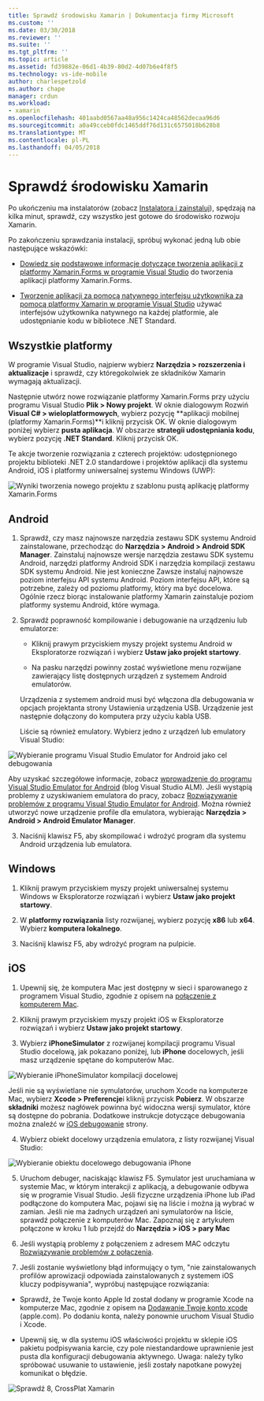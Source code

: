 ```yaml
---
title: Sprawdź środowisku Xamarin | Dokumentacja firmy Microsoft
ms.custom: ''
ms.date: 03/30/2018
ms.reviewer: ''
ms.suite: ''
ms.tgt_pltfrm: ''
ms.topic: article
ms.assetid: fd39882e-06d1-4b39-80d2-4d07b6e4f8f5
ms.technology: vs-ide-mobile
author: charlespetzold
ms.author: chape
manager: crdun
ms.workload:
- xamarin
ms.openlocfilehash: 401aabd0567aa48a956c1424ca48562decaa96d6
ms.sourcegitcommit: a0a49cceb0fdc1465ddf76d131c6575018b628b8
ms.translationtype: MT
ms.contentlocale: pl-PL
ms.lasthandoff: 04/05/2018
---
```

# <a name="verify-your-xamarin-environment"></a>Sprawdź środowisku Xamarin

Po ukończeniu ma instalatorów (zobacz [Instalatora i zainstaluj](../cross-platform/setup-and-install.md)), spędzają na kilka minut, sprawdź, czy wszystko jest gotowe do środowisko rozwoju Xamarin.  
  
 Po zakończeniu sprawdzania instalacji, spróbuj wykonać jedną lub obie następujące wskazówki:  
  
-   [Dowiedz się podstawowe informacje dotyczące tworzenia aplikacji z platformy Xamarin.Forms w programie Visual Studio](../cross-platform/learn-app-building-basics-with-xamarin-forms-in-visual-studio.md) do tworzenia aplikacji platformy Xamarin.Forms.
  
-   [Tworzenie aplikacji za pomocą natywnego interfejsu użytkownika za pomocą platformy Xamarin w programie Visual Studio](../cross-platform/build-apps-with-native-ui-using-xamarin-in-visual-studio.md) używać interfejsów użytkownika natywnego na każdej platformie, ale udostępnianie kodu w bibliotece .NET Standard.
  
## <a name="all-platforms"></a>Wszystkie platformy 
 
W programie Visual Studio, najpierw wybierz **Narzędzia > rozszerzenia i aktualizacje** i sprawdź, czy któregokolwiek ze składników Xamarin wymagają aktualizacji.  
  
Następnie utwórz nowe rozwiązanie platformy Xamarin.Forms przy użyciu programu Visual Studio **Plik > Nowy projekt**. W oknie dialogowym Rozwiń **Visual C# > wieloplatformowych**, wybierz pozycję **aplikacji mobilnej (platformy Xamarin.Forms)**i kliknij przycisk OK. W oknie dialogowym poniżej wybierz **pusta aplikacja**. W obszarze **strategii udostępniania kodu**, wybierz pozycję **.NET Standard**. Kliknij przycisk OK.

Te akcje tworzenie rozwiązania z czterech projektów: udostępnionego projektu biblioteki .NET 2.0 standardowe i projektów aplikacji dla systemu Android, iOS i platformy uniwersalnej systemu Windows (UWP):  
  
![Wyniki tworzenia nowego projektu z szablonu pustą aplikację platformy Xamarin.Forms](../cross-platform/media/crossplat-xamarin-verify-1.png "CrossPlat Xamarin Sprawdź 1")  
   
## <a name="android"></a>Android  
  
1. Sprawdź, czy masz najnowsze narzędzia zestawu SDK systemu Android zainstalowane, przechodząc do **Narzędzia > Android > Android SDK Manager**. Zainstaluj najnowsze wersje narzędzia zestawu SDK systemu Android, narzędzi platformy Android SDK i narzędzia kompilacji zestawu SDK systemu Android. Nie jest konieczne Zawsze instaluj najnowsze poziom interfejsu API systemu Android. Poziom interfejsu API, które są potrzebne, zależy od poziomu platformy, który ma być docelowa. Ogólnie rzecz biorąc instalowanie platformy Xamarin zainstaluje poziom platformy systemu Android, które wymaga.  
  
2.  Sprawdź poprawność kompilowanie i debugowanie na urządzeniu lub emulatorze:  
  
    -   Kliknij prawym przyciskiem myszy projekt systemu Android w Eksploratorze rozwiązań i wybierz **Ustaw jako projekt startowy**.  
  
    -   Na pasku narzędzi powinny zostać wyświetlone menu rozwijane zawierający listę dostępnych urządzeń z systemem Android emulatorów. 
    
    Urządzenia z systemem android musi być włączona dla debugowania w opcjach projektanta strony Ustawienia urządzenia USB. Urządzenie jest następnie dołączony do komputera przy użyciu kabla USB. 
    
    Liście są również emulatory. Wybierz jedno z urządzeń lub emulatory Visual Studio:

  ![Wybieranie programu Visual Studio Emulator for Android jako cel debugowania](../cross-platform/media/crossplat-xamarin-verify-3.png "CrossPlat Xamarin Sprawdź 3")  
  
  Aby uzyskać szczegółowe informacje, zobacz [wprowadzenie do programu Visual Studio Emulator for Android](http://blogs.msdn.com/b/visualstudioalm/archive/2014/11/12/introducing-visual-studio-s-emulator-for-android.aspx) (blog Visual Studio ALM). Jeśli wystąpią problemy z uzyskiwaniem emulatora do pracy, zobacz [Rozwiązywanie problemów z programu Visual Studio Emulator for Android](../cross-platform/troubleshooting-the-visual-studio-emulator-for-android.md). Można również utworzyć nowe urządzenie profile dla emulatora, wybierając **Narzędzia > Android > Android Emulator Manager**.  
  
3. Naciśnij klawisz F5, aby skompilować i wdrożyć program dla systemu Android urządzenia lub emulatora.
  
## <a name="windows"></a>Windows 
  
1.  Kliknij prawym przyciskiem myszy projekt uniwersalnej systemu Windows w Eksploratorze rozwiązań i wybierz **Ustaw jako projekt startowy**.  

2.  W **platformy rozwiązania** listy rozwijanej, wybierz pozycję **x86** lub **x64**. Wybierz **komputera lokalnego**.

3.  Naciśnij klawisz F5, aby wdrożyć program na pulpicie.
  
## <a name="ios"></a>iOS  
  
1.  Upewnij się, że komputera Mac jest dostępny w sieci i sparowanego z programem Visual Studio, zgodnie z opisem na [połączenie z komputerem Mac](/xamarin/ios/get-started/installation/windows/connecting-to-mac/).  
  
2.  Kliknij prawym przyciskiem myszy projekt iOS w Eksploratorze rozwiązań i wybierz **Ustaw jako projekt startowy**.  
  
3.  Wybierz **iPhoneSimulator** z rozwijanej kompilacji programu Visual Studio docelową, jak pokazano poniżej, lub **iPhone** docelowych, jeśli masz urządzenie spętane do komputerów Mac.   
  
 ![Wybieranie iPhoneSimulator kompilacji docelowej](../cross-platform/media/crossplat-xamarin-verify-5.png "CrossPlat Xamarin Sprawdź 5") 

 Jeśli nie są wyświetlane nie symulatorów, uruchom Xcode na komputerze Mac, wybierz **Xcode > Preferencje**i kliknij przycisk **Pobierz**. W obszarze **składniki** możesz nagłówek powinna być widoczna wersji symulator, które są dostępne do pobrania. Dodatkowe instrukcje dotyczące debugowania można znaleźć w [iOS debugowanie](/xamarin/ios/deploy-test/debugging-in-xamarin-ios/?tabs=vsmac#Debugging_on_the_Simulator) strony.
  
4.  Wybierz obiekt docelowy urządzenia emulatora, z listy rozwijanej Visual Studio:

 ![Wybieranie obiektu docelowego debugowania iPhone](../cross-platform/media/crossplat-xamarin-verify-6.png "CrossPlat Xamarin Sprawdź 6")

5. Uruchom debuger, naciskając klawisz F5. Symulator jest uruchamiana w systemie Mac, w którym interakcji z aplikacją, a debugowanie odbywa się w programie Visual Studio. Jeśli fizyczne urządzenia iPhone lub iPad podłączone do komputera Mac, pojawi się na liście i można ją wybrać w zamian. Jeśli nie ma żadnych urządzeń ani symulatorów na liście, sprawdź połączenie z komputerów Mac. Zapoznaj się z artykułem połączone w kroku 1 lub przejdź do **Narzędzia > iOS > pary Mac**  
  
6.  Jeśli wystąpią problemy z połączeniem z adresem MAC odczytu [Rozwiązywanie problemów z połączenia](/xamarin/ios/get-started/installation/windows/connecting-to-mac/troubleshooting/).  
  
7.  Jeśli zostanie wyświetlony błąd informujący o tym, "nie zainstalowanych profilów aprowizacji odpowiada zainstalowanych z systemem iOS kluczy podpisywania", wypróbuj następujące rozwiązania:  
  
  - Sprawdź, że Twoje konto Apple Id został dodany w programie Xcode na komputerze Mac, zgodnie z opisem na [Dodawanie Twoje konto xcode](https://developer.apple.com/library/content/documentation/IDEs/Conceptual/AppStoreDistributionTutorial/AddingYourAccounttoXcode/AddingYourAccounttoXcode.html#//apple_ref/doc/uid/TP40013839-CH40-SW1) (apple.com).  Po dodaniu konta, należy ponownie uruchom Visual Studio i Xcode.  
    
  - Upewnij się, w dla systemu iOS właściwości projektu w sklepie iOS pakietu podpisywania karcie, czy pole niestandardowe uprawnienie jest pusta dla konfiguracji debugowania aktywnego.  Uwaga: należy tylko spróbować usuwanie to ustawienie, jeśli zostały napotkane powyżej komunikat o błędzie.  
  
  ![Sprawdź 8, CrossPlat Xamarin](../cross-platform/media/crossplat-xamarin-verify-8.png "CrossPlat Xamarin Sprawdź 8")  
